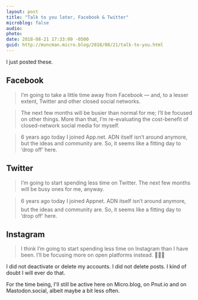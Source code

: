 ```yaml
---
layout: post
title: "Talk to you later, Facebook & Twitter"
microblog: false
audio: 
photo: 
date: 2018-08-21 17:33:09 -0500
guid: http://muncman.micro.blog/2018/08/21/talk-to-you.html
---
```

I just posted these. 

## Facebook  

> I&rsquo;m going to take a little time away from Facebook &mdash; and, to a lesser extent, Twitter and other closed social networks. 

> The next few months will be busier than normal for me; I&rsquo;ll be focused on other things. More than that, I&rsquo;m re-evaluating the cost-benefit of closed-network social media for myself. 

> 6 years ago today I joined App.net. ADN itself isn&rsquo;t around anymore, but the ideas and community are. So, it seems like a fitting day to &lsquo;drop off&rsquo; here. 

## Twitter 

> I&rsquo;m going to start spending less time on Twitter. The next few months will be busy ones for me, anyway. 

> 6 years ago today I joined App&#149;net. ADN itself isn&rsquo;t around anymore, but the ideas and community are. So, it seems like a fitting day to &lsquo;drop off&rsquo; here. 

## Instagram

> I think I&rsquo;m going to start spending less time on Instagram than I have been. I&rsquo;ll be focusing more on open platforms instead. &#x1F918;&#x1F3B8;&#x1F943;

I did not deactivate or delete my accounts. I did not delete posts. I kind of doubt I will ever do that. 

For the time being, I'll still be active here on Micro.blog, on Pnut.io and on Mastodon.social, albeit maybe a bit less often. 

